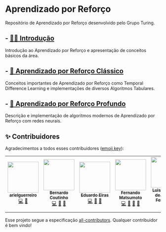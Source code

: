 # Aprendizado por Reforço

Repositório de Aprendizado por Reforço desenvolvido pelo Grupo Turing.

## - [👩‍🏫 Introdução](Introdução)

Introdução ao Aprendizado por Reforço e apresentação de conceitos básicos da área.

## - [🎰 Aprendizado por Reforço Clássico](Aprendizado%20por%20Reforço%20Clássico)

Conceitos importantes de Aprendizado por Reforço como Temporal Difference Learning e implementações de diversos Algoritmos Tabulares.

## - [🧠 Aprendizado por Reforço Profundo](Aprendizado%20por%20Reforço%20Profundo)

Descrição e implementação de algoritmos modernos de Aprendizado por Reforço com redes neurais.

## ✨ Contribuidores

Agradecimentos a todos esses contribuidores ([emoji key](https://allcontributors.org/docs/en/emoji-key)):

<!-- ALL-CONTRIBUTORS-LIST:START - Do not remove or modify this section -->
<!-- prettier-ignore-start -->
<!-- markdownlint-disable -->
<table>
  <tr>
    <td align="center"><a href="https://github.com/arielguerreiro"><img src="https://avatars1.githubusercontent.com/u/32415652?v=4?s=100" width="100px;" alt=""/><br /><sub><b>arielguerreiro</b></sub></a><br /><a href="https://github.com/turing-usp/Aprendizado-por-Reforco/commits?author=arielguerreiro" title="Code">💻</a> <a href="https://github.com/turing-usp/Aprendizado-por-Reforco/commits?author=arielguerreiro" title="Documentation">📖</a></td>
    <td align="center"><a href="https://github.com/Berbardo"><img src="https://avatars0.githubusercontent.com/u/48636340?v=4?s=100" width="100px;" alt=""/><br /><sub><b>Bernardo Coutinho</b></sub></a><br /><a href="https://github.com/turing-usp/Aprendizado-por-Reforco/commits?author=Berbardo" title="Code">💻</a> <a href="https://github.com/turing-usp/Aprendizado-por-Reforco/commits?author=Berbardo" title="Documentation">📖</a> <a href="https://github.com/turing-usp/Aprendizado-por-Reforco/pulls?q=is%3Apr+reviewed-by%3ABerbardo" title="Reviewed Pull Requests">👀</a></td>
    <td align="center"><a href="https://github.com/dueiras"><img src="https://avatars2.githubusercontent.com/u/55857466?v=4?s=100" width="100px;" alt=""/><br /><sub><b>Eduardo Eiras</b></sub></a><br /><a href="https://github.com/turing-usp/Aprendizado-por-Reforco/commits?author=dueiras" title="Code">💻</a> <a href="https://github.com/turing-usp/Aprendizado-por-Reforco/commits?author=dueiras" title="Documentation">📖</a> <a href="https://github.com/turing-usp/Aprendizado-por-Reforco/pulls?q=is%3Apr+reviewed-by%3Adueiras" title="Reviewed Pull Requests">👀</a></td>
    <td align="center"><a href="https://github.com/fernandokm"><img src="https://avatars3.githubusercontent.com/u/12588556?v=4?s=100" width="100px;" alt=""/><br /><sub><b>Fernando Matsumoto</b></sub></a><br /><a href="https://github.com/turing-usp/Aprendizado-por-Reforco/commits?author=fernandokm" title="Code">💻</a> <a href="https://github.com/turing-usp/Aprendizado-por-Reforco/commits?author=fernandokm" title="Documentation">📖</a> <a href="https://github.com/turing-usp/Aprendizado-por-Reforco/pulls?q=is%3Apr+reviewed-by%3Afernandokm" title="Reviewed Pull Requests">👀</a> <a href="#tool-fernandokm" title="Tools">🔧</a></td>
    <td align="center"><a href="https://github.com/luish18"><img src="https://avatars0.githubusercontent.com/u/64617905?v=4?s=100" width="100px;" alt=""/><br /><sub><b>Luis Henrique de Almeida Fernandes</b></sub></a><br /><a href="https://github.com/turing-usp/Aprendizado-por-Reforco/commits?author=luish18" title="Code">💻</a> <a href="https://github.com/turing-usp/Aprendizado-por-Reforco/commits?author=luish18" title="Documentation">📖</a></td>
    <td align="center"><a href="https://github.com/nelsonayamashita"><img src="https://avatars3.githubusercontent.com/u/46365985?v=4?s=100" width="100px;" alt=""/><br /><sub><b>Nelson Alves Yamashita</b></sub></a><br /><a href="https://github.com/turing-usp/Aprendizado-por-Reforco/commits?author=nelsonayamashita" title="Code">💻</a> <a href="https://github.com/turing-usp/Aprendizado-por-Reforco/commits?author=nelsonayamashita" title="Documentation">📖</a> <a href="https://github.com/turing-usp/Aprendizado-por-Reforco/pulls?q=is%3Apr+reviewed-by%3Anelsonayamashita" title="Reviewed Pull Requests">👀</a></td>
    <td align="center"><a href="https://github.com/FelipeAugustoMachado"><img src="https://avatars.githubusercontent.com/u/17839011?v=4?s=100" width="100px;" alt=""/><br /><sub><b>FelipeAugustoMachado</b></sub></a><br /><a href="https://github.com/turing-usp/Aprendizado-por-Reforco/pulls?q=is%3Apr+reviewed-by%3AFelipeAugustoMachado" title="Reviewed Pull Requests">👀</a></td>
  </tr>
</table>

<!-- markdownlint-restore -->
<!-- prettier-ignore-end -->

<!-- ALL-CONTRIBUTORS-LIST:END -->

Esse projeto segue a especificação [all-contributors](https://github.com/all-contributors/all-contributors). Qualquer contribuidor é bem vindo!